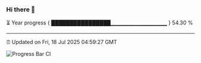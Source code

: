 ### Hi there 👋

⏳ Year progress { ████████████████▁▁▁▁▁▁▁▁▁▁▁▁▁▁ } 54.30 %

---

⏰ Updated on Fri, 18 Jul 2025 04:59:27 GMT

![Progress Bar CI](https://github.com/IshwaranRudhara/GIT-ACTION/workflows/Progress%20Bar%20CI/badge.svg)
